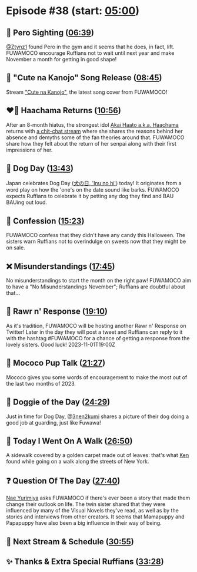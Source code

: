 # Episode #38 (start: [05:00](https://youtu.be/X4Anzun9bKk?t=05m00s))

## 👀 Pero Sighting ([06:39](https://youtu.be/X4Anzun9bKk?t=06m39s))

[@Ztynz1](https://twitter.com/Ztynz1/status/1719572335747797367) found Pero in the gym and it seems that he does, in fact, lift. FUWAMOCO encourage Ruffians not to wait until next year and make November a month for getting in good shape!

## 🎤 "Cute na Kanojo" Song Release ([08:45](https://youtu.be/X4Anzun9bKk?t=08m45s))

Stream ["Cute na Kanojo"](https://youtu.be/XYmZUh_YAq0), the latest song cover from FUWAMOCO!

## ❤️‍🔥 Haachama Returns ([10:56](https://youtu.be/X4Anzun9bKk?t=10m56s))

After an 8-month hiatus, the strongest idol [Akai Haato a.k.a. Haachama](https://www.youtube.com/@AkaiHaato) returns with [a chit-chat stream](https://youtu.be/q6KktlRYeuI) where she shares the reasons behind her absence and demyths some of the fan theories around that. FUWAMOCO share how they felt about the return of her senpai along with their first impressions of her.

## 🐶 Dog Day ([13:43](https://youtu.be/X4Anzun9bKk?t=13m43s))

Japan celebrates Dog Day ([犬の日, 'Inu no hi'](https://ja.wikipedia.org/wiki/%E7%8A%AC%E3%81%AE%E6%97%A5)) today! It originates from a word play on how the 'one's on the date sound like barks. FUWAMOCO expects Ruffians to celebrate it by petting any dog they find and BAU BAUing out loud.

## 🙊 Confession ([15:23](https://youtu.be/X4Anzun9bKk?t=15m23s))

FUWAMOCO confess that they didn't have any candy this Halloween. The sisters warn Ruffians not to overindulge on sweets now that they might be on sale.

## ❌ Misunderstandings ([17:45](https://youtu.be/X4Anzun9bKk?t=17m45s))

No misunderstandings to start the month on the right paw! FUWAMOCO aim to have a "No Misunderstandings November"; Ruffians are doubtful about that...

## 📩 Rawr n' Response ([19:10](https://youtu.be/X4Anzun9bKk?t=19m10s))

As it's tradition, FUWAMOCO will be hosting another Rawr n' Response on Twitter! Later in the day they will post a tweet and Ruffians can reply to it with the hashtag \#FUWAMOCO for a chance of getting a response from the lovely sisters. Good luck! 2023-11-01T19:00Z

## 📣 Mococo Pup Talk ([21:27](https://youtu.be/X4Anzun9bKk?t=21m27s))

Mococo gives you some words of encouragement to make the most out of the last two months of 2023.

## 🐶 Doggie of the Day ([24:29](https://youtu.be/X4Anzun9bKk?t=24m29s))

Just in time for Dog Day, [@3nen2kumi](https://twitter.com/3nen2kumi/status/1719569204142338087) shares a picture of their dog doing a good job at guarding, just like Fuwawa!

## 🚶 Today I Went On A Walk ([26:50](https://youtu.be/X4Anzun9bKk?t=26m50s))

 A sidewalk covered by a golden carpet made out of leaves: that's what [Ken](https://twitter.com/chef17/status/1719098415596929396) found while going on a walk along the streets of New York.

## ❓ Question Of The Day ([27:40](https://youtu.be/X4Anzun9bKk?t=27m40s))

[Nae Yurimiya](https://twitter.com/yurimiyanae/status/1716191380580839841) asks FUWAMOCO if there's ever been a story that made them change their outlook on life. The twin sister shared that they were influenced by many of the Visual Novels they've read, as well as by the stories and interviews from other creators. It seems that Mamapuppy and Papapuppy have also been a big influence in their way of being.

## 📅 Next Stream & Schedule ([30:55](https://youtu.be/X4Anzun9bKk?t=30m55s))

## ✨ Thanks & Extra Special Ruffians ([33:28](https://youtu.be/X4Anzun9bKk?t=33m28s))
